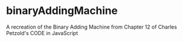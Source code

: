 # binaryAddingMachine
A recreation of the Binary Adding Machine from Chapter 12 of Charles Petzold's CODE in JavaScript
